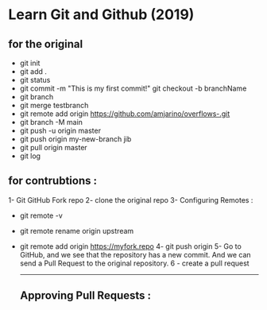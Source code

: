 # Learn Git and Github (2019)

## for the original

- git init
- git add .
- git status
- git commit -m "This is my first commit!"
  git checkout -b branchName
- git branch
- git merge testbranch
- git remote add origin https://github.com/amjarino/overflows-.git
- git branch -M main
- git push -u origin master
- git push origin my-new-branch
  jib
- git pull origin master
- git log

## for contrubtions :

1- Git GitHub Fork repo
2- clone the original repo
3- Configuring Remotes :

- git remote -v
- git remote rename origin upstream
- git remote add origin https://myfork.repo
  4- git push origin
  5- Go to GitHub, and we see that the repository has a new commit. And we can send a Pull Request to the original repository.
  6 - create a pull request

  ***

  ## Approving Pull Requests :
